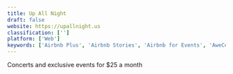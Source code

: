 ```yaml
---
title: Up All Night
draft: false 
website: https://upallnight.us
classification: ['']
platform: ['Web']
keywords: ['Airbnb Plus', 'Airbnb Stories', 'Airbnb for Events', 'AweConf', 'Bussy', 'DraftKings', 'Eventbrite', 'EventsFrame', 'Finder', 'Gametime', 'Guestlist', 'IKON Pass', 'Jukely', 'Seatify', 'SketchPoints', 'Snap Map for Web', 'SplitTiks', 'Sporteventus for iOS', 'TickPick', 'TicketHarbor', 'TicketLens']
---
```

Concerts and exclusive events for $25 a month